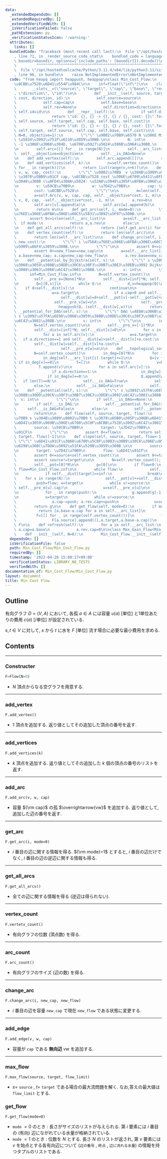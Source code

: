 ```yaml
---
data:
  _extendedDependsOn: []
  _extendedRequiredBy: []
  _extendedVerifiedWith: []
  _isVerificationFailed: false
  _pathExtension: py
  _verificationStatusIcon: ':warning:'
  attributes:
    links: []
  bundledCode: "Traceback (most recent call last):\n  File \"/opt/hostedtoolcache/Python/3.11.4/x64/lib/python3.11/site-packages/onlinejudge_verify/documentation/build.py\"\
    , line 71, in _render_source_code_stat\n    bundled_code = language.bundle(stat.path,\
    \ basedir=basedir, options={'include_paths': [basedir]}).decode()\n          \
    \         ^^^^^^^^^^^^^^^^^^^^^^^^^^^^^^^^^^^^^^^^^^^^^^^^^^^^^^^^^^^^^^^^^^^^^^^^^^^^^^^^^\n\
    \  File \"/opt/hostedtoolcache/Python/3.11.4/x64/lib/python3.11/site-packages/onlinejudge_verify/languages/python.py\"\
    , line 96, in bundle\n    raise NotImplementedError\nNotImplementedError\n"
  code: "from heapq import heappush, heappop\nclass Min_Cost_Flow:\n    #\u6700\u5C0F\
    \u8CBB\u7528\u6D41\u554F\u984C\n\n    inf=float(\"inf\")\n\n    class Arc:\n \
    \       __slots__=(\"source\", \"target\", \"cap\", \"base\", \"rev\", \"cost\"\
    , \"direction\", \"id\")\n\n        def __init__(self, source, target, cap, base,\
    \ cost, direction, id):\n            self.source=source\n            self.target=target\n\
    \            self.cap=cap\n            self.base=base\n            self.cost=cost\n\
    \            self.rev=None\n            self.direction=direction\n           \
    \ self.id=id\n\n        def __repr__(self):\n            if self.direction==1:\n\
    \                return \"id: {}, {} -> {}, {} / {}, cost: {}\".format(self.id,\
    \ self.source, self.target, self.cap, self.base, self.cost)\n            else:\n\
    \                return \"id: {}, {} <- {}, {} / {}, cost: {}\".format(self.id,\
    \ self.target, self.source, self.cap, self.base, self.cost)\n\n    def __init__(self,\
    \ N=0, objective=1):\n        \"\"\" \u9802\u70B9\u6570 N \u306E Min Cost Flow\
    \ \u5834\u3092\u751F\u6210\u3059\u308B.\n\n        N: int\n        objective:\
    \ -1 \u306E\u3068\u304D, \u6700\u5927\u5024\u306B\u306A\u308B.\n        \"\"\"\
    \n        self.arc=[[] for _ in range(N)]\n        self.__arc_list=[]\n      \
    \  self.__objective=objective\n        self.__is_DAG=None\n        self.__has_negative=False\n\
    \n    def add_vertex(self):\n        self.arc.append([])\n        return self.vertex_count()-1\n\
    \n    def add_vertices(self, k):\n        n=self.vertex_count()\n        self.arc.extend([[]\
    \ for _ in range(k)])\n        return list(range(n,n+k))\n\n    def add_arc(self,\
    \ v, w, cap, cost):\n        \"\"\" \u9802\u70B9  v \u304B\u3089\u9802\u70B9 w\
    \ \u3078\u5BB9\u91CF cap, \u8CBB\u7528 cost \u306E\u6709\u5411\u8FBA\u3092\u52A0\
    \u3048\u308B (\u8FD4\u308A\u5024: \u52A0\u3048\u305F\u8FBA\u306E\u756A\u53F7).\n\
    \n        v: \u59CB\u70B9\n        w: \u7D42\u70B9\n        cap: \u5BB9\u91CF\n\
    \        cost: \u8CBB\u7528\n        \"\"\"\n\n        m=len(self.__arc_list)\n\
    \        a=self.Arc(v, w, cap, cap, self.__objective*cost, 1, m)\n        b=self.Arc(w,\
    \ v, 0, cap, -self.__objective*cost, -1, m)\n        a.rev=b\n        b.rev=a\n\
    \        self.arc[v].append(a)\n        self.arc[w].append(b)\n        self.__arc_list.append(a)\n\
    \n        return m\n\n    def get_arc(self, i, mode=0):\n        \"\"\" i \u756A\
    \u76EE\u306E\u8FBA\u306E\u60C5\u5831\u3092\u5F97\u308B.\n\n        \"\"\"\n  \
    \      assert 0<=i<len(self.__arc_list)\n        a=self.__arc_list[i]\n      \
    \  if mode:\n            return a,a.rev\n        else:\n            return a\n\
    \n    def get_all_arcs(self):\n        return [self.get_arc(i) for i in range(len(self.__arc_list))]\n\
    \n    def vertex_count(self):\n        return len(self.arc)\n\n    def arc_count(self):\n\
    \        return len(self.__arc_list)\n\n    def change_arc(self, i, new_cap, new_flow,\
    \ new_cost):\n        \"\"\" i \u756A\u76EE\u306E\u8FBA\u306E\u60C5\u5831\u3092\
    \u5909\u66F4\u3059\u308B.\n\n        \"\"\"\n\n        assert 0<=i<len(self.__arc_list)\n\
    \        assert 0<=new_flow<=new_cap\n\n        a=self.__arc_list[i]\n       \
    \ a.base=new_cap; a.cap=new_cap-new_flow\n        a.rev.base=new_cap; a.rev.cap=new_flow\n\
    \n    def __potential_by_Dijkstra(self, s):\n        \"\"\" s \u3092\u57FA\u6E96\
    \u3068\u3059\u308B\u30DD\u30C6\u30F3\u30B7\u30E3\u30EB\u3092 Dijkstra \u6CD5\u306B\
    \u3088\u3063\u3066\u6C42\u3081\u308B.\n\n        s: int\n        \"\"\"\n\n  \
    \      inf=Min_Cost_Flow.inf\n        N=self.vertex_count()\n        self.__pre_v=[-1]*N\n\
    \        self.__pre_e=[None]*N\n        self.__dist=[inf]*N; self.__dist[s]=0\n\
    \n        Q=[(0,s)]\n        while Q:\n            d,v=heappop(Q)\n\n        \
    \    if d>self.__dist[v]:\n                continue\n\n            for a in self.arc[v]:\n\
    \                w=a.target\n                if a.cap>0 and self.__dist[w]>d+self.__pot[v]-self.__pot[w]+a.cost:\n\
    \                    self.__dist[w]=d+self.__pot[v]-self.__pot[w]+a.cost\n   \
    \                 self.__pre_v[w]=v\n                    self.__pre_e[w]=a\n \
    \                   heappush(Q, (self.__dist[w],w))\n        return\n\n    def\
    \ __potential_for_DAG(self, s):\n        \"\"\" DAG \u4E0A\u306B\u304A\u3051\u308B\
    \ s \u3092\u57FA\u6E96\u3068\u3059\u308B\u30DD\u30C6\u30F3\u30B7\u30E3\u30EB\u3092\
    \u6C42\u3081\u308B.\n\n        s: int\n        \"\"\"\n\n        inf=Min_Cost_Flow.inf\n\
    \        N=self.vertex_count()\n\n        self.__pre_v=[-1]*N\n        self.__pre_e=[None]*N\n\
    \        self.__dist=[inf]*N; self.__dist[s]=0\n\n        for v in self.__top_sort:\n\
    \            for a in self.arc[v]:\n                w=a.target\n             \
    \   if a.direction==1 and self.__dist[w]>self.__dist[v]+a.cost:\n            \
    \        self.__dist[w]=self.__dist[v]+a.cost\n                    self.__pre_v[w]=v\n\
    \                    self.__pre_e[w]=a\n\n    def __topological_sort(self):\n\
    \        N=self.vertex_count()\n        in_deg=[0]*N\n        for i in range(self.arc_count()):\n\
    \            in_deg[self.__arc_list[i].target]+=1\n\n        Q=[v for v in range(N)\
    \ if in_deg[v]==0]\n        T=[]\n        while Q:\n            v=Q.pop()\n  \
    \          T.append(v)\n\n            for a in self.arc[v]:\n                w=a.target\n\
    \                if a.direction==1:\n                    in_deg[w]-=1\n      \
    \              if in_deg[w]==0:\n                        Q.append(w)\n\n     \
    \   if len(T)==N:\n            self.__is_DAG=True\n            self.__top_sort=T\n\
    \        else:\n            self.__is_DAG=False\n            self.__top_sort=None\n\
    \n    def __potential(self, s):\n        \"\"\" s \u3092\u57FA\u6E96\u3068\u3059\
    \u308B\u30DD\u30C6\u30F3\u30B7\u30E3\u30EB\u3092\u6C42\u3081\u308B.\n\n      \
    \  s: int\n        \"\"\"\n\n        if self.__is_DAG==None:\n            self.__topological_sort()\n\
    \n        if self.__is_DAG:\n            self.__potential_for_DAG(s)\n       \
    \     self.__is_DAG=False\n        else:\n            self.__potential_by_Dijkstra(s)\n\
    \        return\n\n    def flow(self, source, target, flow):\n        \"\"\" \u9802\
    \u70B9 s \u304B\u3089\u9802\u70B9 t \u3078\u65B0\u305F\u306B\u6D41\u91CF f \u3092\
    \u6D41\u3059\u969B\u306E\u6700\u5C0F\u8CBB\u7528\u3092\u6C42\u3081\u308B.\n\n\
    \        source: \u59CB\u70B9\n        target: \u7D42\u70B9\n        flow: \u6D41\
    \u91CF\n        \"\"\"\n        assert 0<=flow\n        return self.slope(source,\
    \ target, flow)[-1]\n\n    def slope(self, source, target, flow=-1):\n       \
    \ \"\"\" \u6D41\u91CF\u3068\u6700\u5C0F\u30B3\u30B9\u30C8\u306E\u95A2\u4FC2\u56F3\
    \u6298\u308C\u7DDA\u3092\u51FA\u529B\u3059\u308B.\n\n        source: \u59CB\u70B9\
    \n        target: \u7D42\u70B9\n        flow: \u6D41\u91CF\n        \"\"\"\n\n\
    \        assert 0<=source<self.vertex_count()\n        assert 0<=target<self.vertex_count()\n\
    \        assert source!=target\n\n\n        N=self.vertex_count(); inf=Min_Cost_Flow.inf\n\
    \        self.__pot=[0]*N\n\n        g=[0]\n\n        if flow<0:\n           \
    \ flow=Min_Cost_Flow.inf\n\n        while flow:\n            self.__potential(source)\n\
    \n            if self.__dist[target]==inf:\n                break\n\n        \
    \    for v in range(N):\n                self.__pot[v]+=self.__dist[v]\n\n   \
    \         push=flow; u=target\n            while u!=source:\n                push=min(push,\
    \ self.__pre_e[u].cap)\n                u=self.__pre_v[u]\n\n            flow-=push\n\
    \n            for _ in range(push):\n                g.append(g[-1]+self.__objective*self.__pot[target])\n\
    \n            u=target\n            while u!=source:\n                a=self.__pre_e[u]\n\
    \                a.cap-=push; a.rev.cap+=push\n                u=self.__pre_v[u]\n\
    \        return g\n\n    def get_flow(self, mode=0):\n        if mode==0:\n  \
    \          return [a.base-a.cap for a in self.__arc_list]\n        else:\n   \
    \         F=[[] for _ in range(self.vertex_count())]\n            for i,a in enumerate(self.__arc_list):\n\
    \                F[a.source].append((i,a.target,a.base-a.cap))\n            return\
    \ F\n\n    def refresh(self):\n        for a in self.__arc_list:\n           \
    \ a.cap=a.base\n            a.rev.cap=0\n\nclass Max_Gain_Flow(Min_Cost_Flow):\n\
    \    def __init__(self, N=0):\n        Min_Cost_Flow.__init__(self, N, -1)\n"
  dependsOn: []
  isVerificationFile: false
  path: Min_Cost_Flow/Min_Cost_Flow.py
  requiredBy: []
  timestamp: '2022-04-20 15:00:17+09:00'
  verificationStatus: LIBRARY_NO_TESTS
  verifiedWith: []
documentation_of: Min_Cost_Flow/Min_Cost_Flow.py
layout: document
title: Min Cost Flow
---
```


## Outline

有向グラフ $D=(V,A)$ において, 各孤 $a \in A$ には容量 $u(a)$ [単位] と1単位あたりの費用 $c(a)$ [/単位] が設定されている.

$s,t \in V$ に対して, $s$ から $t$ に水を $F$ [単位] 流す場合に必要な最小費用を求める.

## Contents

---

### Constructer

```Python
F=Flow(N=0)
```

- $N$ 頂点からなる空グラフを用意する.

---

### add_vertex

```Pyhon
F.add_vertex()
```

- $1$ 頂点を追加する. 返り値としてその追加した頂点の番号を返す.

---

### add_vertices

```Pyhon
F.add_vertices(k)
```

- $k$ 頂点を追加する. 返り値としてその追加した $k$ 個の頂点の番号のリストを返す.

---

### add_arc

```Pyhon
F.add_arc(v, w, cap)
```

- 容量 ${\rm cap}$ の孤 $\overrightarrow{vw}$ を追加する. 返り値として, 追加した辺の番号を返す.

---

### get_arc

```Pyhon
F.get_arc(i, mode=0)
```

- $i$ 番目の辺に関する情報を得る. ${\rm mode}=1$ とすると, $i$ 番目の辺だけでなく, $i$ 番目の辺の逆辺に関する情報も得る.

---

### get_all_arcs

```Pyhon
F.get_all_arcs()
```

- 全ての辺に関する情報を得る (逆辺は得られない).

---

### vertex_count

```Pyhon
F.vertetx_count()
```

- 有向グラフの位数 (頂点数) を得る.

---

### arc_count

```Pyhon
F.arc_count()
```

- 有向グラフのサイズ (辺の数) を得る.

---

### change_arc

```Pyhon
F.change_arc(i, new_cap, new_flow)
```

- $i$ 番目の辺を容量 `new_cap` で現在 `new_flow` である状態に変更する.

---

### add_edge

```Pyhon
F.add_edge(v, w, cap)
```

- 容量が `cap` である **無向辺** $vw$ を追加する.

---

### max_flow

```Pyhon
F.max_flow(source, target, flow_limit)
```

- $s=$ `source` , $t=$ `target` である場合の最大流問題を解く. なお,答えの最大値は `flow_limit` とする.

### get_flow

```Pyhon
F.get_flow(mode=0)
```

- `mode` $=0$ のとき : 長さがサイズのリストが与えられる. 第 $i$ 要素には $i$ 番目の (有向) 辺にながれている水量が格納されている.
- `mode` $=1$ のとき : 位数を $N$ とする. 長さ $N$ のリストが返され, 第 $v$ 要素には $v$ を始点とする各有向辺について $($`辺の番号` $,$  `終点` $,$ `辺に流れる水量`$)$ の情報を持つタプルのリストである.
